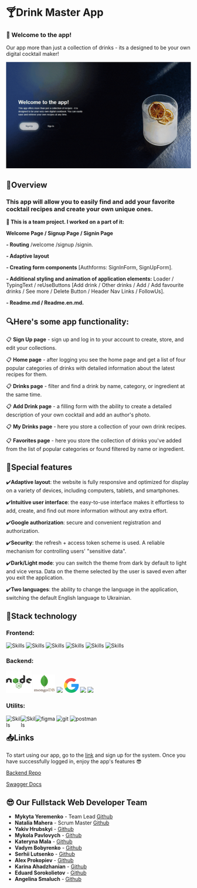 # 🍸Drink Master App

### 👋 Welcome to the app!

Our app more than just a collection of drinks - its a designed to be your own
digital cocktail maker!

![Скріншот додатку](/public/readme/app-animation.gif)

## 📝Overview

### This app will allow you to easily find and add your favorite cocktail recipes and create your own unique ones.

**📌 This is a team project. I worked on a part of it:**

**Welcome Page / Signup Page / Signin Page**

**- Routing** /welcome /signup /signin.

**- Adaptive layout** 

**- Creating form components** [Authforms: SignInForm, SignUpForm].

**- Additional styling and animation of application elements:** Loader / TypingText / reUseButtons [Add drink / Other drinks / Add / Add favourite drinks / See more / Delete Button / Header Nav Links / FollowUs].

**- Readme.md / Readme.en.md.**

## 🔍Here's some app functionality:

📋 **Sign Up page** - sign up and log in to your account to create, store, and
edit your collections.

📋 **Home page** - after logging you see the home page and get a list of four
popular categories of drinks with detailed information about the latest recipes
for them.

📋 **Drinks page** - filter and find a drink by name, category, or ingredient at
the same time.

📋 **Add Drink page** - a filling form with the ability to create a detailed
description of your own cocktail and add an author's photo.

📋 **My Drinks page** - here you store a collection of your own drink recipes.

📋 **Favorites page** - here you store the collection of drinks you've added
from the list of popular categories or found filtered by name or ingredient.

## 🎯Special features

✔️**Adaptive layout**: the website is fully responsive and optimized for display
on a variety of devices, including computers, tablets, and smartphones.

✔️**Intuitive user interface**: the easy-to-use interface makes it effortless to
add, create, and find out more information without any extra effort.

✔️**Google authorization**: secure and convenient registration and authorization.

✔️**Security**: the refresh + access token scheme is used. A reliable mechanism
for controlling users' "sensitive data".

✔️**Dark/Light mode**: you can switch the theme from dark by default
to light and vice versa. Data on the theme selected by the user is saved even after you exit the application.

✔️**Two languages**: the ability to change the language in the application, switching the default English language to Ukrainian.

## 🔧Stack technology

### **Frontend**:

<p align="left"><img src="https://cdn.jsdelivr.net/gh/devicons/devicon/icons/react/react-original.svg" alt="Skills" width="40" height="40"/>  
<img src="https://cdn.jsdelivr.net/gh/devicons/devicon/icons/redux/redux-original.svg" alt="Skills" width="40" height="40"/> 
<img src="https://cdn.jsdelivr.net/gh/devicons/devicon/icons/html5/html5-original.svg" alt="Skills" width="40" height="40"/>  
<img src="https://cdn.jsdelivr.net/gh/devicons/devicon/icons/css3/css3-original.svg" alt="Skills" width="40" height="40"/>  
<img src="https://cdn.jsdelivr.net/gh/devicons/devicon/icons/javascript/javascript-original.svg" alt="Skills" width="40" height="40"/>  
<img src="https://www.vectorlogo.zone/logos/tailwindcss/tailwindcss-icon.svg" alt="Skills" width="40" height="40"/> </p>

### **Backend**:

<p align="left"><img src="https://raw.githubusercontent.com/devicons/devicon/master/icons/nodejs/nodejs-original-wordmark.svg" alt="nodejs" width="70" height="60"/>
<img src="https://raw.githubusercontent.com/devicons/devicon/master/icons/mongodb/mongodb-original-wordmark.svg" alt="mongodb" width="60" height="50"/>
<img src="https://raw.githubusercontent.com/swagger-api/swagger.io/wordpress/images/assets/SW-logo-clr.png" height="50">
<img src="/public/readme/google.png" height="40">
<img src="https://github.com/MarioTerron/logo-images/blob/master/logos/expressjs.png" height="30">
<img src="https://cloudinary-res.cloudinary.com/image/upload/c_scale,w_300/v1/logo/for_white_bg/cloudinary_logo_for_white_bg.svg" height="30"></p>

### **Utilits**:

<p align="left" ><img src="https://www.vectorlogo.zone/logos/figma/figma-icon.svg" alt="figma"  width="40" height="40"/>
<img src="https://www.vectorlogo.zone/logos/git-scm/git-scm-icon.svg" alt="git"  width="40" height="40"/>
<img src="https://www.vectorlogo.zone/logos/getpostman/getpostman-icon.svg"  alt="postman" width="40" height="40"/>
<img src="https://cdn.jsdelivr.net/gh/devicons/devicon/icons/vscode/vscode-original.svg" alt="Skills" align="left" width="40" height="40"/>  
<img src="https://cdn.jsdelivr.net/gh/devicons/devicon/icons/trello/trello-plain.svg" alt="Skills" align="left" width="40" height="40"/></p>

## 📥Links

To start using our app, go to the
[link](https://r3enox.github.io/frontend-drink-master/) and sign up for the
system. Once you have successfully logged in, enjoy the app's features 😎

[Backend Repo](https://github.com/R3enox/backend-drink-master)

[Swagger Docs](https://drink-master-4fm6.onrender.com/api-docs)

## 😎 Our Fullstack Web Developer Team

- **Mykyta Yeremenko** - Team Lead [Github][1]
- **Natalia Mahera** - Scrum Master [Github][2]
- **Yakiv Hrubskyi** - [Github][3]
- **Mykola Pavlovych** - [Github][4]
- **Kateryna Mala** -  [Github][5]
- **Vadym Bobyrenko** -  [Github][6]
- **Serhii Lutsenko** -  [Github][7]
- **Alex Prokopiev** -  [Github][11]
- **Karina Ahadzhanian** -  [Github][8]
- **Eduard Sorokolietov** -  [Github][9]
- **Angelina Smaluch** -  [Github][10]

[1]: https://github.com/R3enox
[2]: https://github.com/NataliaMahera
[3]: https://github.com/y-hrubskyi
[4]: https://github.com/Mykola1612
[5]: https://github.com/malaya1855
[6]: https://github.com/wadimcka
[7]: https://github.com/SergeyLu89
[8]: https://github.com/KarinaCor
[9]: https://github.com/soroked
[10]: https://github.com/AngelinaCholak
[11]: https://github.com/AlexProkopev


